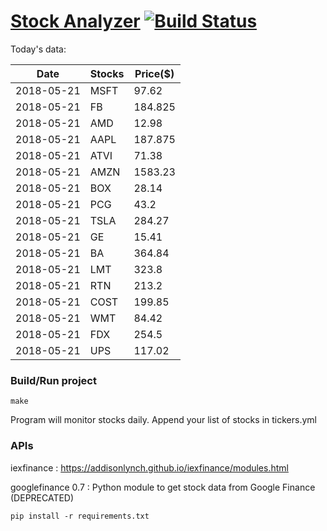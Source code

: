 # [Stock Analyzer](https://ogoyal.github.io/StockAnalyzer/) [![Build Status](https://travis-ci.org/ogoyal/StockAnalyzer.svg?branch=master)](https://travis-ci.org/ogoyal/StockAnalyzer)

Today's data:

| Date| Stocks| Price($) | 
| --- | --- | ---  | 
| 2018-05-21| MSFT| 97.62 | 
| 2018-05-21| FB| 184.825 | 
| 2018-05-21| AMD| 12.98 | 
| 2018-05-21| AAPL| 187.875 | 
| 2018-05-21| ATVI| 71.38 | 
| 2018-05-21| AMZN| 1583.23 | 
| 2018-05-21| BOX| 28.14 | 
| 2018-05-21| PCG| 43.2 | 
| 2018-05-21| TSLA| 284.27 | 
| 2018-05-21| GE| 15.41 | 
| 2018-05-21| BA| 364.84 | 
| 2018-05-21| LMT| 323.8 | 
| 2018-05-21| RTN| 213.2 | 
| 2018-05-21| COST| 199.85 | 
| 2018-05-21| WMT| 84.42 | 
| 2018-05-21| FDX| 254.5 | 
| 2018-05-21| UPS| 117.02 | 

### Build/Run project

```
make
```

Program will monitor stocks daily. Append your list of stocks in tickers.yml

### APIs
iexfinance : https://addisonlynch.github.io/iexfinance/modules.html

googlefinance 0.7 : Python module to get stock data from Google Finance (DEPRECATED)

```
pip install -r requirements.txt
```
